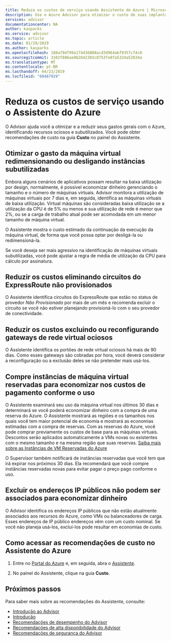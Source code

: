 ```yaml
---
title: Reduza os custos de serviço usando Assistente do Azure | Microsoft Docs
description: Use o Azure Advisor para otimizar o custo de suas implantações do Azure.
services: advisor
documentationcenter: NA
author: kasparks
ms.service: advisor
ms.topic: article
ms.date: 01/29/2019
ms.author: kasparks
ms.openlocfilehash: 188a79df99a174436808acd3d964abf9357cf4c0
ms.sourcegitcommit: 3102f886aa962842303c8753fe8fa5324a52834a
ms.translationtype: MT
ms.contentlocale: pt-BR
ms.lasthandoff: 04/23/2019
ms.locfileid: "60467929"
---
```

# <a name="reduce-service-costs-using-azure-advisor"></a>Reduza os custos de serviço usando o Assistente do Azure

O Advisor ajuda você a otimizar e a reduzir seus gastos gerais com o Azure, identificando recursos ociosos e subutilizados. Você pode obter recomendações de custo na guia **Custo** no painel do Assistente.

## <a name="optimize-virtual-machine-spend-by-resizing-or-shutting-down-underutilized-instances"></a>Otimizar o gasto da máquina virtual redimensionando ou desligando instâncias subutilizadas 

Embora alguns cenários de aplicativos possam resultar na baixa utilização por design, normalmente, é possível economizar dinheiro gerenciando o tamanho e o número de máquinas virtuais. Advisor monitora a utilização de máquinas virtuais por 7 dias e, em seguida, identifica as máquinas virtuais de baixa utilização. Virtual máquinas são consideradas baixa utilização se a utilização da CPU é de 5% ou menos e sua utilização de rede é menor que 2%, ou se a carga de trabalho atual pode ser acomodada em um menor tamanho de máquina virtual.

O Assistente mostra o custo estimado da continuação da execução da máquina virtual, de forma que você possa optar por desligá-la ou redimensioná-la.

Se você deseja ser mais agressivo na identificação de máquinas virtuais subutilizadas, você pode ajustar a regra de média de utilização da CPU para cálculo por assinatura.

## <a name="reduce-costs-by-eliminating-unprovisioned-expressroute-circuits"></a>Reduzir os custos eliminando circuitos do ExpressRoute não provisionados

O Assistente identifica circuitos do ExpressRoute que estão no status de provedor *Não Provisionado* por mais de um mês e recomenda excluir o circuito se você não estiver planejando provisioná-lo com o seu provedor de conectividade.

## <a name="reduce-costs-by-deleting-or-reconfiguring-idle-virtual-network-gateways"></a>Reduzir os custos excluindo ou reconfigurando gateways de rede virtual ociosos

O Assistente identifica os portões de rede virtual ociosos há mais de 90 dias. Como esses gateways são cobradas por hora, você deverá considerar a reconfiguração ou a exclusão deles se não pretender mais usá-los. 

## <a name="buy-reserved-virtual-machine-instances-to-save-money-over-pay-as-you-go-costs"></a>Compre instâncias de máquina virtual reservadas para economizar nos custos de pagamento conforme o uso

O Assistente examinará seu uso da máquina virtual nos últimos 30 dias e determinará se você poderá economizar dinheiro com a compra de uma reserva do Azure. O Assistente mostrará as regiões e os tamanhos nos quais você tem maior potencial de economia e mostrará as economias estimadas com a compra de reservas. Com as reservas do Azure, você pode comprar previamente os custos de base para as máquinas virtuais. Descontos serão aplicados automaticamente a VMs novas ou existentes com o mesmo tamanho e na mesma região que suas reservas. [Saiba mais sobre as Instâncias de VM Reservadas do Azure](https://azure.microsoft.com/pricing/reserved-vm-instances/)

O Supervisor também notificará de instâncias reservadas que você tem que irá expirar nos próximos 30 dias. Ela recomendará que você compre instâncias reservadas novas para evitar pagar o preço pago conforme o uso.

## <a name="delete-unassociated-public-ip-addresses-to-save-money"></a>Excluir os endereços IP públicos não podem ser associados para economizar dinheiro

O Advisor identifica os endereços IP públicos que não estão atualmente associados aos recursos do Azure, como VMs ou balanceadores de carga. Esses endereços de IP público endereços vêm com um custo nominal. Se você não planeja usá-los, excluí-los pode resultar em economias de custo.

## <a name="how-to-access-cost-recommendations-in-azure-advisor"></a>Como acessar as recomendações de custo no Assistente do Azure

1. Entre no [Portal do Azure](https://portal.azure.com) e, em seguida, abra o [Assistente](https://aka.ms/azureadvisordashboard).

2.  No painel do Assistente, clique na guia **Custo**.

## <a name="next-steps"></a>Próximos passos

Para saber mais sobre as recomendações do Assistente, consulte:
* [Introdução ao Advisor](advisor-overview.md)
* [Introdução](advisor-get-started.md)
* [Recomendações de desempenho do Advisor](advisor-cost-recommendations.md)
* [Recomendações de alta disponibilidade do Advisor](advisor-cost-recommendations.md)
* [Recomendações de segurança do Advisor](advisor-cost-recommendations.md)
